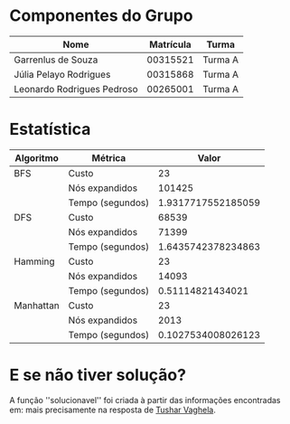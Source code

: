 # Componentes do Grupo
| Nome | Matrícula | Turma |
| ---- | --------- | ----- |
| Garrenlus de Souza         | 00315521 | Turma A |
| Júlia Pelayo Rodrigues     | 00315868 | Turma A |
| Leonardo Rodrigues Pedroso | 00265001 | Turma A |

# Estatística
| Algoritmo | Métrica | Valor |
| --------- | ------- | ------|
| BFS       |  Custo  | 23
| | Nós expandidos    | 101425
| | Tempo (segundos)  | 1.9317717552185059    
| DFS       |  Custo  | 68539
| | Nós expandidos    | 71399
| | Tempo (segundos)  | 1.6435742378234863    
| Hamming   |  Custo  | 23
| | Nós expandidos    | 14093
| | Tempo (segundos)  | 0.51114821434021    
| Manhattan |  Custo  | 23
| | Nós expandidos    | 2013
| | Tempo (segundos)  | 0.1027534008026123

# E se não tiver solução?
A função ''solucionavel'' foi criada à partir das informações encontradas em:
mais precisamente na resposta de [Tushar Vaghela](https://math.stackexchange.com/questions/293527/how-to-check-if-a-8-puzzle-is-solvable).